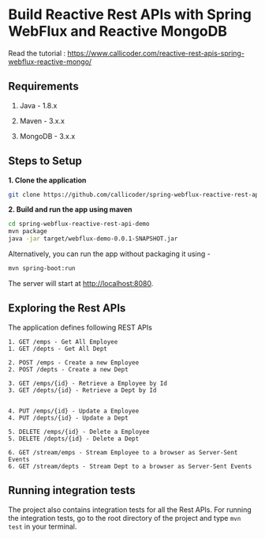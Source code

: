 # Build Reactive Rest APIs with Spring WebFlux and Reactive MongoDB

Read the tutorial : https://www.callicoder.com/reactive-rest-apis-spring-webflux-reactive-mongo/

## Requirements

1. Java - 1.8.x

2. Maven - 3.x.x

3. MongoDB - 3.x.x

## Steps to Setup

**1. Clone the application**

```bash
git clone https://github.com/callicoder/spring-webflux-reactive-rest-api-demo.git
```

**2. Build and run the app using maven**

```bash
cd spring-webflux-reactive-rest-api-demo
mvn package
java -jar target/webflux-demo-0.0.1-SNAPSHOT.jar
```

Alternatively, you can run the app without packaging it using -

```bash
mvn spring-boot:run
```

The server will start at <http://localhost:8080>.

## Exploring the Rest APIs

The application defines following REST APIs

```
1. GET /emps - Get All Employee
1. GET /depts - Get All Dept

2. POST /emps - Create a new Employee
2. POST /depts - Create a new Dept

3. GET /emps/{id} - Retrieve a Employee by Id
3. GET /depts/{id} - Retrieve a Dept by Id


4. PUT /emps/{id} - Update a Employee
4. PUT /depts/{id} - Update a Dept

5. DELETE /emps/{id} - Delete a Employee
5. DELETE /depts/{id} - Delete a Dept

6. GET /stream/emps - Stream Employee to a browser as Server-Sent Events
6. GET /stream/depts - Stream Dept to a browser as Server-Sent Events
```

## Running integration tests

The project also contains integration tests for all the Rest APIs. For running the integration tests, go to the root directory of the project and type `mvn test` in your terminal.